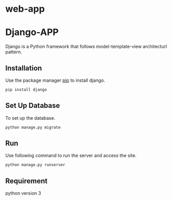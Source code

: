 # web-app

# Django-APP

Django is a Python framework that follows model-template-view architecturl pattern.

## Installation

Use the package manager [pip](https://pip.pypa.io/en/stable/) to install django.

```bash
pip install django

```

## Set Up Database

To set up the database.

```bash
python manage.py migrate
```

## Run
Use following command to run the server and access the site.
```bash
python manage.py runserver
```

## Requirement

python version 3
